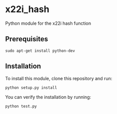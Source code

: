 # x22i_hash
Python module for the x22i hash function

## Prerequisites

```
sudo apt-get install python-dev
```

## Installation

To install this module, clone this repository and run:

```
python setup.py install
```

You can verify the installation by running:

```
python test.py
```
